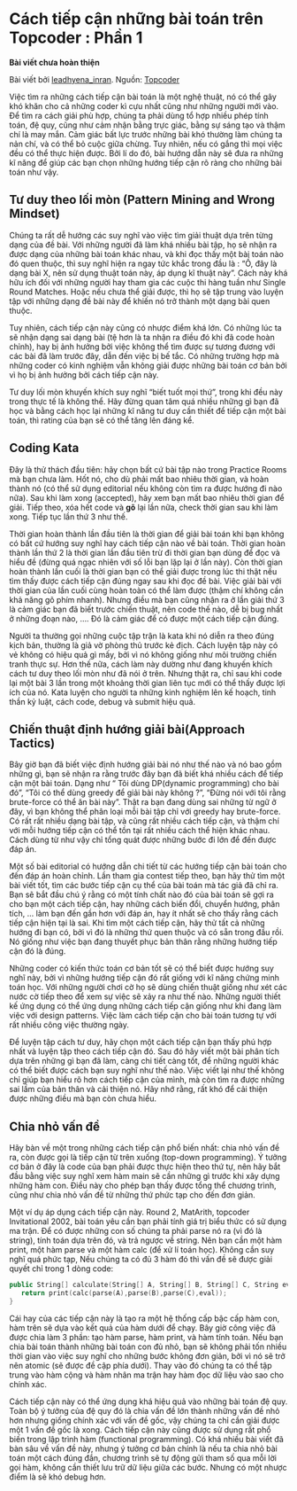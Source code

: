 # Cách tiếp cận những bài toán trên Topcoder : Phần 1

**Bài viết chưa hoàn thiện**

Bài viết bởi [leadhyena_inran](https://www.topcoder.com/members/leadhyena_inran/). Nguồn: [Topcoder](https://www.topcoder.com/community/data-science/data-science-tutorials/planning-an-approach-to-a-topcoder-problem-part-1/) 

Việc tìm ra những cách tiếp cận bài toán là một nghệ thuật, nó có thể gây khó khăn cho cả những coder kì cựu nhất cũng như những người mới vào. Để tìm ra cách giải phù hợp, chúng ta phải dùng tổ hợp nhiều phép tính toán, đệ quy, cũng như cảm nhận bằng trực giác, bằng sự sáng tạo và thậm chí là may mắn. Cảm giác bất lực trước những bài khó thường làm chúng ta nản chí, và có thể bỏ cuộc giữa chừng. Tuy nhiên, nếu có gắng thì mọi việc đều có thể thực hiện được. Bởi lí do đó, bài hướng dẫn này sẽ đưa ra những kĩ năng để giúp các bạn chọn những hướng tiếp cận rõ ràng cho những bài toán như vậy.

## Tư duy theo lối mòn (Pattern Mining and Wrong Mindset)
Chúng ta rất dễ hướng các suy nghĩ vào việc tìm giải thuật dựa trên từng dạng của đề bài. Với những người đã làm khá nhiều bài tập, họ sẽ nhận ra được dạng của những bài toán khác nhau, và khi đọc thấy một bài toán nào đó quen thuộc, thì suy nghĩ hiện ra ngay tức khắc trong đầu là : “Ồ, đây là dạng bài X, nên sử dụng thuật toán này, áp dụng kĩ thuật này”. Cách này khá hữu ích đối với những người hay tham gia các cuộc thi hàng tuần như Single Round Matches. Hoặc nếu chưa thể giải được, thì họ sẽ tập trung vào luyện tập với những dạng đề bài này để khiến nó trở  thành một dạng bài quen thuộc.

Tuy nhiên, cách tiếp cận này cũng có nhược điểm khá lớn. Có những lúc ta sẽ nhận dạng sai dạng bài (tệ hơn là ta nhận ra điều đó khi đã code hoàn chỉnh), hay bị ảnh hưởng bởi việc không thể tìm được sự tương đương với các bài đã làm trước đây, dẫn đến việc bị bế tắc. Có những trường hợp mà những coder có kinh nghiệm vẫn không giải được những bài toán cơ bản bởi vì họ bị ảnh hưởng bởi cách tiếp cận này.

Tư duy lối mòn khuyến khích suy nghĩ “biết tuốt mọi thứ”, trong khi đều này trong thực tế là không thể. Hãy đừng quan tâm quá nhiều những gì bạn đã học và bằng cách học lại những kĩ năng tư duy cần thiết để tiếp cận một bài toán, thì rating của bạn sẽ có thể tăng lên đáng kể.

## Coding Kata
Đây là thử thách đầu tiên: hãy chọn bất cứ bài tập nào trong Practice Rooms mà bạn chưa làm. Hốt nó, cho dù phải mất bao nhiêu thời gian, và hoàn thành nó (có thể sử dụng editorial nếu không còn tìm ra được hướng đi nào nữa). Sau khi làm xong (accepted), hãy xem bạn mất bao nhiêu thời gian để giải. Tiếp theo, xóa hết code và **gõ** lại lần nữa, check thời gian sau khi làm xong. Tiếp tục lần thứ 3 như thế.

Thời gian hoàn thành lần đầu tiên là thời gian để giải bài toán khi bạn không có bất cứ hướng suy nghĩ hay cách tiếp cận nào về bài toán. Thời gian hoàn thành lần thứ 2 là thời gian lần đầu tiên trừ đi thời gian bạn dùng để đọc và hiểu đề (đừng quá ngạc nhiên với số lỗi bạn lặp lại ở lần này). Còn thời gian hoàn thành lần cuối là thời gian bạn có thể giải được trong lúc thi thật nếu tìm thấy được cách tiếp cận đúng ngay sau khi đọc đề bài. Việc giải bài với thời gian của lần cuối cùng hoàn toàn có thể làm được (thậm chí không cần khả năng gõ phím nhanh). Nhưng điều mà bạn cũng nhận ra ở lần giải thứ 3 là cảm giác bạn đã biết trước chiến thuật, nên code thế nào, dễ bị bug nhất ở những đoạn nào, …. Đó là cảm giác để có được một cách tiếp cận đúng.

Người ta thường gọi những cuộc tập trận là kata khi nó diễn ra theo đúng kịch bản, thường là giả vờ phòng thủ trước kẻ địch. Cách luyện tập này có vẻ không có hiệu quả gì mấy, bởi vì nó không giống như môi trường chiến tranh thực sự. Hơn thế nữa, cách làm này dường như đang khuyến khích cách tư duy theo lối mòn như đã nói ở trên. Nhưng thật ra, chỉ sau khi code lại một bài 3 lần trong một khoảng thời gian liên tục mới có thể thấy được lợi ích của nó. Kata luyện cho người ta những kinh nghiệm lên kế hoạch, tinh thần kỷ luật, cách code, debug và submit hiệu quả.

## Chiến thuật định hướng giải bài(Approach Tactics)
Bây giờ bạn đã biết việc định hướng giải bài nó như thế nào và nó bao gồm những gì, bạn sẽ nhận ra rằng trước đây bạn đã biết khá nhiều cách để tiếp cận một bài toán. Dạng như “ Tôi dùng DP(dynamic programming) cho bài đó”, “Tôi có thể dùng greedy để giải bài này không ?”, “Đừng nói với tôi rằng brute-force có thể ăn bài này”. Thật ra bạn đang dùng sai những từ ngữ ở đây, vì bạn không thể phân loại mỗi bài tập chỉ với greedy hay brute-force. Có rất rất nhiều dạng bài tập, và cũng rất nhiều cách tiếp cận, và thậm chí với mỗi hướng tiếp cận có thể tồn tại rất nhiều cách thể hiện khác nhau. Cách dùng từ như vậy chỉ tổng quát được những bước đi lớn để đến được đáp án.

Một số bài editorial có hướng dẫn chi tiết từ các hướng tiếp cận bài toán cho đến đáp án hoàn chỉnh. Lần tham gia contest tiếp theo, bạn hãy thử tìm một bài viết tốt, tìm các bước tiếp cận cụ thể của bài toán mà tác giả đã chỉ ra. Bạn sẽ bắt đầu chú ý rằng có một tính chất nào đó của bài toán sẽ gợi ra cho bạn một cách tiếp cận, hay những cách biến đổi, chuyển hướng, phân tích, ... làm bạn đến gần hơn với đáp án, hay ít nhất sẽ cho thấy rằng cách tiếp cận hiện tại là sai. Khi tìm một cách tiếp cận, hãy thử tất cả những hướng đi bạn có, bởi vì đó là những thứ quen thuộc và có sẵn trong đầu rồi. Nó giống như việc bạn đang thuyết phục bản thân rằng những hướng tiếp cận đó là đúng.

Những coder có kiến thức toán cơ bản tốt sẽ có thể biết được hướng suy nghĩ này, bởi vì những hướng tiếp cận đó rất giống với kĩ năng chứng minh toán học. Với những người chơi cờ họ sẽ dùng chiến thuật giống như xét các nước cờ tiếp theo để xem sự việc sẽ xảy ra như thế nào. Những người thiết kế ứng dụng có thể ứng dụng những cách tiếp cận giống như khi đang làm việc với design patterns. Việc làm cách tiếp cận cho bài toán tương tự với rất nhiều công việc thường ngày.

Để luyện tập cách tư duy, hãy chọn một cách tiếp cận bạn thấy phú hợp nhất và luyện tập theo cách tiếp cận đó. Sau đó hãy viết một bài phân tích dựa trên những gì bạn đã làm, càng chi tiết càng tốt, để những người khác có thể biết được cách bạn suy nghĩ như thế nào. Việc viết lại như thế không chỉ giúp bạn hiểu rõ hơn cách tiếp cận của mình, mà còn tìm ra được những sai lầm của bản thân và cải thiện nó. Hãy nhớ rằng, rất khó để cải thiện được những điều mà bạn còn chưa hiểu. 

## Chia nhỏ vấn đề
Hãy bàn về một trong những cách tiếp cận phổ biến nhất: chia nhỏ vấn đề ra, còn được gọi là tiếp cận từ trên xuống (top-down programming). Ý tưởng cơ bản ở đây là code của bạn phải được thực hiện theo thứ tự, nên hãy bắt đầu bằng việc suy nghĩ xem hàm main sẽ cần những gì trước khi xây dựng những hàm con. Điều này cho phép bạn thấy được tổng thể chương trình, cũng như chia nhỏ vấn đề từ những thứ phức tạp cho đến đơn giản.

Một ví dụ áp dụng cách tiếp cận này. Round 2, MatArith, topcoder Invitational 2002, bài toán yêu cần bạn phải tính giá trị biểu thức có sử dụng ma trận. Để có được những con số chúng ta phải parse nó ra (vì đó là string), tính toán dựa trên đó, và trả ngược về string. Nên bạn cần một hàm print, một hàm parse và một hàm calc (để xử lí toán học). Không cần suy nghĩ quá phức tạp, Nếu chúng ta có đủ 3 hàm đó thì vấn đề sẽ được giải quyết chỉ trong 1 dòng code:
```cpp
public String[] calculate(String[] A, String[] B, String[] C, String eval){
   return print(calc(parse(A),parse(B),parse(C),eval));
}
```

Cái hay của các tiếp cận này là tạo ra một hệ thống cấp bậc cấp hàm con, hàm trên sẽ dựa vào kết quả của hàm dưới để chạy. Bây giờ công việc đã được chia làm 3 phần: tạo hàm parse, hàm print, và hàm tính toán. Nếu bạn chia bài toán thành những bài toán con đủ nhỏ, bạn sẽ không phải tốn nhiều thời gian vào việc suy nghĩ cho những bước không đơn giản, bởi vì nó sẽ trở nên atomic (sẽ được đề cập phía dưới). Thay vào đó chúng ta có thể tập trung vào hàm cộng và hàm nhân ma trận hay hàm đọc dữ liệu vào sao cho chính xác. 

Cách tiếp cận này có thể ứng dụng khá hiệu quả vào những bài toán đệ quy. Toàn bộ ý tưởng của đệ quy đó là chia vấn đề lớn thành những vấn đề nhỏ hơn nhưng giống chính xác với vấn đề gốc, vậy chúng ta chỉ cần giải được một 1 vấn đề gốc là xong. Cách tiếp cận này cũng được sử dụng rất phổ biến trong lập trình hàm (functional programming). Có khá nhiều bài viết đã bàn sâu về vấn đề này, nhưng ý tưởng cơ bản chính là nếu ta chia nhỏ bài toán một cách đúng đắn, chương trình sẽ tự động gửi tham số qua mỗi lời gọi hàm, không cần thiết lưu trữ dữ liệu giữa các bước. Nhưng có một nhược điểm là sẽ khó debug hơn.








